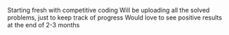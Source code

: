 Starting fresh with competitive coding 
Will be uploading all the solved problems, just to keep track of progress
Would love to see positive results at the end of 2-3 months

